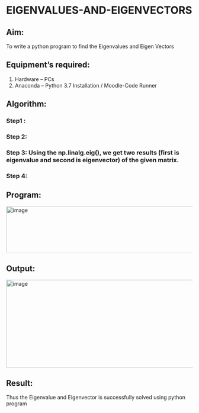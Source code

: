 # EIGENVALUES-AND-EIGENVECTORS
## Aim:
To write a python program to find the Eigenvalues and Eigen Vectors
## Equipment’s required:
1. 	Hardware – PCs
2. 	Anaconda – Python 3.7 Installation / Moodle-Code Runner
## Algorithm:
### Step1 : 
### Step 2: 
### Step 3: Using the np.linalg.eig(),  we get two results (first is eigenvalue and second is eigenvector) of the given matrix.
### Step 4: 

## Program:
<img width="673" height="127" alt="image" src="https://github.com/user-attachments/assets/40c40557-8493-46fc-9472-50c40e14fa4a" />


## Output:
<img width="1182" height="238" alt="image" src="https://github.com/user-attachments/assets/7abc643d-e5b4-4a8a-933f-4b3818056066" />

## Result:
Thus the Eigenvalue and Eigenvector is successfully solved using python program
